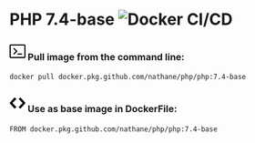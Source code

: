 # PHP 7.4-base ![Docker CI/CD](https://github.com/nathane/php/workflows/Docker%20CI/CD/badge.svg?branch=7.4-base)

### ![Terminal](icons/terminal.svg) Pull image from the command line:

```
docker pull docker.pkg.github.com/nathane/php/php:7.4-base
```

### ![Code](icons/code.svg) Use as base image in DockerFile:

```
FROM docker.pkg.github.com/nathane/php/php:7.4-base
```
